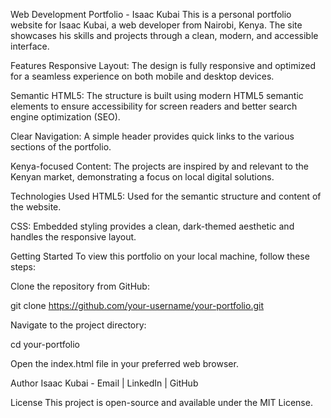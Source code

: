 Web Development Portfolio - Isaac Kubai
This is a personal portfolio website for Isaac Kubai, a web developer from Nairobi, Kenya. The site showcases his skills and projects through a clean, modern, and accessible interface.

Features
Responsive Layout: The design is fully responsive and optimized for a seamless experience on both mobile and desktop devices.

Semantic HTML5: The structure is built using modern HTML5 semantic elements to ensure accessibility for screen readers and better search engine optimization (SEO).

Clear Navigation: A simple header provides quick links to the various sections of the portfolio.

Kenya-focused Content: The projects are inspired by and relevant to the Kenyan market, demonstrating a focus on local digital solutions.

Technologies Used
HTML5: Used for the semantic structure and content of the website.

CSS: Embedded styling provides a clean, dark-themed aesthetic and handles the responsive layout.

Getting Started
To view this portfolio on your local machine, follow these steps:

Clone the repository from GitHub:

git clone https://github.com/your-username/your-portfolio.git

Navigate to the project directory:

cd your-portfolio

Open the index.html file in your preferred web browser.

Author
Isaac Kubai - Email | LinkedIn | GitHub

License
This project is open-source and available under the MIT License.